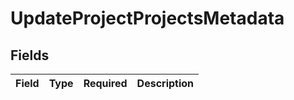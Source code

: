 # UpdateProjectProjectsMetadata


## Fields

| Field       | Type        | Required    | Description |
| ----------- | ----------- | ----------- | ----------- |